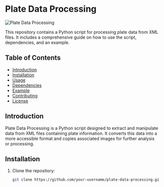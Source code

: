 # Plate Data Processing

![Plate Data Processing](plate_data_processing.jpg)

This repository contains a Python script for processing plate data from XML files. It includes a comprehensive guide on how to use the script, dependencies, and an example.

## Table of Contents

- [Introduction](#introduction)
- [Installation](#installation)
- [Usage](#usage)
- [Dependencies](#dependencies)
- [Example](#example)
- [Contributing](#contributing)
- [License](#license)

## Introduction

Plate Data Processing is a Python script designed to extract and manipulate data from XML files containing plate information. It converts this data into a more accessible format and copies associated images for further analysis or processing.

## Installation

1. Clone the repository:

   ```bash
   git clone https://github.com/your-username/plate-data-processing.git
